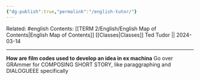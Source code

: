 ```yaml
---
{"dg-publish":true,"permalink":"/english-tutor/"}
---
```


Related: #english
Contents: [[TERM 2/English/English Map of Contents\|English Map of Contents]]
[[Classes\|Classes]]
Ted Tudor || 2024-03-14
***
**How are film codes used to develop an idea in ex machina**
Go over GRAmmer for COMPOSING SHORT STORY, like paraggraphing and DIALOGUEEE specifically 


